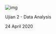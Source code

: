![img](https://www.purwadhika.com/logopwdk-03.0909d879.png)

Ujian 2 - Data Analysis

24 April 2020
